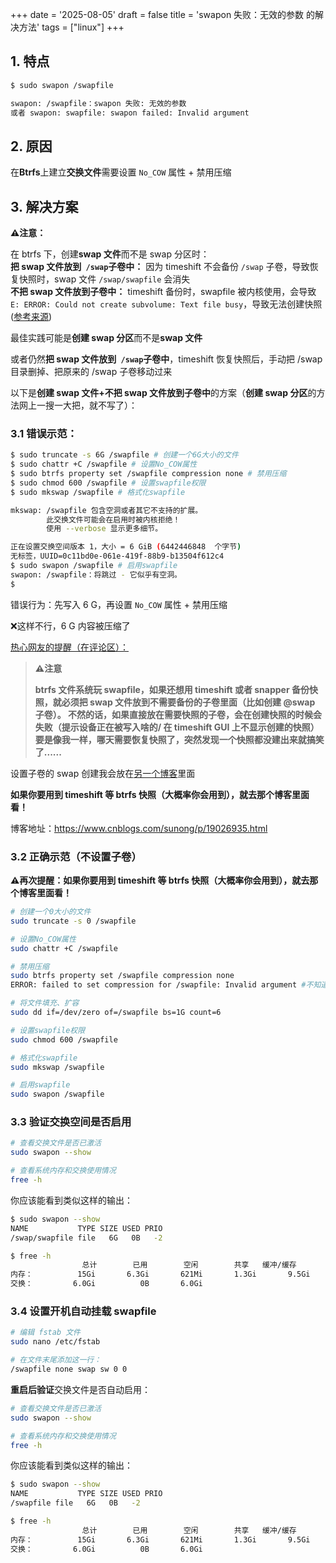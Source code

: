 +++
date = '2025-08-05'
draft = false
title = 'swapon 失败：无效的参数 的解决方法'
tags = ["linux"]
+++

## 1. 特点

```bash
$ sudo swapon /swapfile    

swapon: /swapfile：swapon 失败: 无效的参数
或者 swapon: swapfile: swapon failed: Invalid argument
```

## 2. 原因

在**Btrfs**上建立**交换文件**需要设置 `No_COW` 属性 + 禁用压缩

## 3. 解决方案

 **⚠️注意：**

在 btrfs 下，创建**swap 文件**而不是 swap 分区时：  
**把 swap 文件放到**​ **​ `/swap` ​**​**子卷中：**  因为 timeshift 不会备份 `/swap` 子卷，导致恢复快照时，swap 文件 `/swap/swapfile` 会消失  
**不把 swap 文件放到子卷中：**  timeshift 备份时，swapfile 被内核使用，会导致 `E: ERROR: Could not create subvolume: Text file busy`，导致无法创建快照 ([参考来源](https://forum.archlinuxcn.org/t/topic/14276))

最佳实践可能是**创建 swap 分区**而不是**swap 文件**

或者仍然**把 swap 文件放到**​ **​ `/swap` ​**​**子卷中**，timeshift 恢复快照后，手动把 /swap 目录删掉、把原来的 /swap 子卷移动过来

以下是**创建 swap 文件+不把 swap 文件放到子卷中**的方案（**创建 swap 分区**的方法网上一搜一大把，就不写了）：

### 3.1 **错误**示范：

```bash
$ sudo truncate -s 6G /swapfile # 创建一个6G大小的文件
$ sudo chattr +C /swapfile # 设置No_COW属性
$ sudo btrfs property set /swapfile compression none # 禁用压缩
$ sudo chmod 600 /swapfile # 设置swapfile权限
$ sudo mkswap /swapfile # 格式化swapfile

mkswap: /swapfile 包含空洞或者其它不支持的扩展。
        此交换文件可能会在启用时被内核拒绝！
        使用 --verbose 显示更多细节。

正在设置交换空间版本 1，大小 = 6 GiB (6442446848  个字节)
无标签，UUID=0c11bd0e-061e-419f-88b9-b13504f612c4
$ sudo swapon /swapfile # 启用swapfile
swapon: /swapfile：将跳过 - 它似乎有空洞。
$
```

错误行为：先写入 6 G，再设置 `No_COW` 属性 + 禁用压缩

❌这样不行，6 G 内容被压缩了

[热心网友的提醒（在评论区）：](https://bbs.deepin.org/zh/post/270814)

>  **⚠️注意**
>
> **btrfs 文件系统玩 swapfile，如果还想用 timeshift 或者 snapper 备份快照，就必须把 swap 文件放到不需要备份的子卷里面（比如创建 @swap 子卷）。
> 不然的话，如果直接放在需要快照的子卷，会在创建快照的时候会失败（提示设备正在被写入啥的/ 在 timeshift GUI 上不显示创建的快照）
> 要是像我一样，哪天需要恢复快照了，突然发现一个快照都没建出来就搞笑了......**

设置子卷的 swap 创建我会放在[另一个博客](https://www.cnblogs.com/sunong/p/19026935.html)里面

**如果你要用到 timeshift 等 btrfs 快照（大概率你会用到），就去那个博客里面看！**

博客地址：https://www.cnblogs.com/sunong/p/19026935.html

### 3.2 **正确**示范（不设置子卷）

 **⚠️再次提醒：如果你要用到 timeshift 等 btrfs 快照（大概率你会用到），就去那个博客里面看！**

```bash
# 创建一个0大小的文件
sudo truncate -s 0 /swapfile

# 设置No_COW属性
sudo chattr +C /swapfile

# 禁用压缩
sudo btrfs property set /swapfile compression none
ERROR: failed to set compression for /swapfile: Invalid argument #不知道为什么，不过不影响

# 将文件填充、扩容
sudo dd if=/dev/zero of=/swapfile bs=1G count=6

# 设置swapfile权限
sudo chmod 600 /swapfile

# 格式化swapfile
sudo mkswap /swapfile

# 启用swapfile
sudo swapon /swapfile
```

### 3.3 验证交换空间是否启用

```bash
# 查看交换文件是否已激活
sudo swapon --show

# 查看系统内存和交换使用情况
free -h
```

你应该能看到类似这样的输出：

```bash
$ sudo swapon --show
NAME           TYPE SIZE USED PRIO
/swap/swapfile file   6G   0B   -2

$ free -h
                总计        已用        空闲        共享   缓冲/缓存        可用
内存：          15Gi       6.3Gi       621Mi       1.3Gi       9.5Gi       9.0Gi
交换：         6.0Gi          0B       6.0Gi   
```

### 3.4 设置开机自动挂载 swapfile

```bash
# 编辑 fstab 文件
sudo nano /etc/fstab

# 在文件末尾添加这一行：
/swapfile none swap sw 0 0
```

**重启后验证**交换文件是否自动启用：

```bash
# 查看交换文件是否已激活
sudo swapon --show

# 查看系统内存和交换使用情况
free -h
```

你应该能看到类似这样的输出：

```bash
$ sudo swapon --show
NAME           TYPE SIZE USED PRIO
/swapfile file   6G   0B   -2

$ free -h
                总计        已用        空闲        共享   缓冲/缓存        可用
内存：          15Gi       6.3Gi       621Mi       1.3Gi       9.5Gi       9.0Gi
交换：         6.0Gi          0B       6.0Gi   
```

‍
